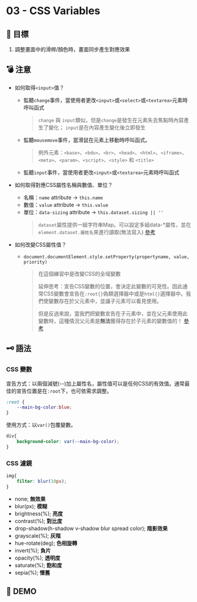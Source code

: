 # 03 - CSS Variables

## :dart: 目標

1. 調整畫面中的滑桿/顏色時，畫面同步產生對應效果

## :bomb: 注意

- 如何取得`<input>`值？
  - 監聽`change`事件，當使用者更改`<input>`或`<select>`或`<textarea>`元素時呼叫函式
    > `change` 與 `input`類似，但是`change`是發生在元素失去焦點時內容產生了變化； `input`是在內容產生變化後立即發生
  - 監聽`mousemove`事件，當滑鼠在元素上移動時呼叫函式。
    > 例外元素：`<base>`、`<bdo>`、`<br>`、`<head>`、`<html>`、`<iframe>`、`<meta>`、`<param>`、`<script>`、`<style>` 和 `<title>`
  - 監聽`input`事件，當使用者更改`<input>`或`<textarea>`元素時呼叫函式

- 如何取得對應CSS屬性名稱與數值、單位？
  - 名稱：`name` attribute -> `this.name`
  - 數值：`value` attribute -> `this.value`
  - 單位：`data-sizing` attribute -> `this.dataset.sizing || ''`
    > `dataset`屬性提供一組字符串Map。可以設定多組data-*屬性，並在`element.dataset.屬姓名`來進行讀取(無法寫入) [參考](https://developer.mozilla.org/en-US/docs/Web/API/HTMLElement/dataset)

- 如何改變CSS屬性值？
  - `document.documentElement.style.setProperty(propertyname, value, priority)`
    > 在這個練習中是改變CSS的全域變數
    >
    > 延伸思考：宣告CSS變數的位置，會決定此變數的可見性。因此通常CSS變數會宣告在`:root{}`偽類選擇器中或是`html{}`選擇器中。我們使變數存在於父元素中，並讓子元素可以看見使用。
    >
    >但是反過來說，當我們把變數宣告在子元素中，並在父元素使用此變數時，這種情況父元素是**無法**獲得存在於子元素的變數值的！ [參考](https://blog.logrocket.com/css-variables-scoping/)

## :old_key: 語法

### CSS 變數

宣告方式：以兩個減號(--)加上屬性名，屬性值可以是任何CSS的有效值。通常最佳的宣告位置是在`:root`下，也可依需求調整。

```css
:root {
    --main-bg-color:blue;
}
```

使用方式：以`var()`包覆變數。

```css
div{
    background-color: var(--main-bg-color);
}
```

### CSS 濾鏡

```css
img{
    filter: blur(10px);
}
```

- none; **無效果**
- blur(px); **模糊**
- brightness(%); **亮度**
- contrast(%); **對比度**
- drop-shadow(h-shadow v-shadow blur spread color); **陰影效果**
- grayscale(%); **灰階**
- hue-rotate(deg); **色相旋轉**
- invert(%); **負片**
- opacity(%); **透明度**
- saturate(%); **飽和度**
- sepia(%); **懷舊**

## :beer: DEMO
